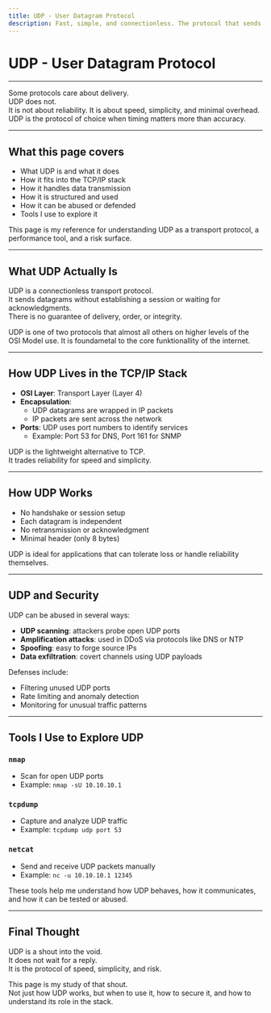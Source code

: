 ```yaml
---
title: UDP - User Datagram Protocol
description: Fast, simple, and connectionless. The protocol that sends without waiting.
---
```


# UDP - User Datagram Protocol

---

Some protocols care about delivery.  
UDP does not.  
It is not about reliability. It is about speed, simplicity, and minimal overhead.  
UDP is the protocol of choice when timing matters more than accuracy.

---

## What this page covers

- What UDP is and what it does  
- How it fits into the TCP/IP stack  
- How it handles data transmission  
- How it is structured and used  
- How it can be abused or defended  
- Tools I use to explore it  

This page is my reference for understanding UDP as a transport protocol, a performance tool, and a risk surface.

---

## What UDP Actually Is

UDP is a connectionless transport protocol.  
It sends datagrams without establishing a session or waiting for acknowledgments.  
There is no guarantee of delivery, order, or integrity.

UDP is one of two protocols that almost all others 
on higher levels of the OSI Model use. 
It is foundametal to the core funktionallity of the internet. 

---

## How UDP Lives in the TCP/IP Stack

- **OSI Layer**: Transport Layer (Layer 4)  
- **Encapsulation**:
  - UDP datagrams are wrapped in IP packets  
  - IP packets are sent across the network  
- **Ports**: UDP uses port numbers to identify services  
  - Example: Port 53 for DNS, Port 161 for SNMP

UDP is the lightweight alternative to TCP.  
It trades reliability for speed and simplicity.

---

## How UDP Works

- No handshake or session setup  
- Each datagram is independent  
- No retransmission or acknowledgment  
- Minimal header (only 8 bytes)

UDP is ideal for applications that can tolerate loss or handle reliability themselves.

---

## UDP and Security

UDP can be abused in several ways:

- **UDP scanning**: attackers probe open UDP ports  
- **Amplification attacks**: used in DDoS via protocols like DNS or NTP  
- **Spoofing**: easy to forge source IPs  
- **Data exfiltration**: covert channels using UDP payloads

Defenses include:

- Filtering unused UDP ports  
- Rate limiting and anomaly detection  
- Monitoring for unusual traffic patterns

---

## Tools I Use to Explore UDP

### `nmap`
- Scan for open UDP ports  
- Example: `nmap -sU 10.10.10.1`

### `tcpdump`
- Capture and analyze UDP traffic  
- Example: `tcpdump udp port 53`

### `netcat`
- Send and receive UDP packets manually  
- Example: `nc -u 10.10.10.1 12345`

These tools help me understand how UDP behaves, how it communicates, and how it can be tested or abused.

---

## Final Thought

UDP is a shout into the void.  
It does not wait for a reply.  
It is the protocol of speed, simplicity, and risk.

This page is my study of that shout.  
Not just how UDP works, but when to use it, how to secure it, and how to understand its role in the stack.

